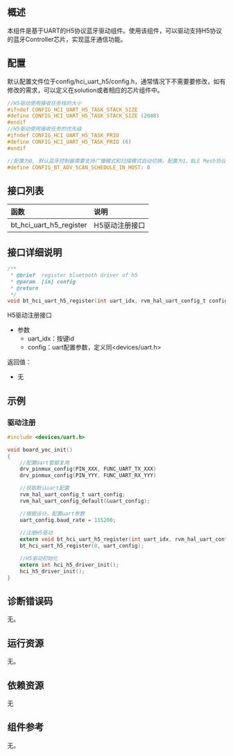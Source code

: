 ## 概述

本组件是基于UART的H5协议蓝牙驱动组件。使用该组件，可以驱动支持H5协议的蓝牙Controller芯片，实现蓝牙通信功能。

## 配置

默认配置文件位于config/hci_uart_h5/config.h，通常情况下不需要要修改，如有修改的需求，可以定义在solution或者相应的芯片组件中。

```c
//H5驱动使用接收任务栈的大小
#ifndef CONFIG_HCI_UART_H5_TASK_STACK_SIZE
#define CONFIG_HCI_UART_H5_TASK_STACK_SIZE (2048)
#endif
//H5驱动使用接收任务的优先级
#ifndef CONFIG_HCI_UART_H5_TASK_PRIO
#define CONFIG_HCI_UART_H5_TASK_PRIO (6)
#endif

//配置为0, 默认蓝牙控制器需要支持广播模式和扫描模式自动切换。配置为1，BLE Mesh协议栈会完成切换动作，但效率会很低，不建议配置。
#define CONFIG_BT_ADV_SCAN_SCHEDULE_IN_HOST: 0

```

## 接口列表

| 函数                    | 说明           |
| :---------------------- | :------------- |
| bt_hci_uart_h5_register | H5驱动注册接口 |

## 接口详细说明

```C
/**
 * @brief  register bluetooth driver of h5 
 * @param  [in] config
 * @return  
 */
void bt_hci_uart_h5_register(int uart_idx, rvm_hal_uart_config_t config);
```

H5驱动注册接口

- 参数
  - uart_idx：按键id
  - config：uart配置参数，定义同<devices/uart.h>

返回值：

- 无

## 示例

### 驱动注册

```c
#include <devices/uart.h>

void board_yoc_init()
{
    //配置Uart管脚复用
    drv_pinmux_config(PIN_XXX, FUNC_UART_TX_XXX)
    drv_pinmux_config(PIN_YYY, FUNC_UART_RX_YYY)

    //获取默认uart配置
    rvm_hal_uart_config_t uart_config;
    rvm_hal_uart_config_default(&uart_config);

    //根据设计，配置uart参数
    uart_config.baud_rate = 115200;
    
    //注册H5驱动
    extern void bt_hci_uart_h5_register(int uart_idx, rvm_hal_uart_config_t config);
    bt_hci_uart_h5_register(0, uart_config);

    //H5驱动初始化
    extern int hci_h5_driver_init();
    hci_h5_driver_init();
}
```

## 诊断错误码

无。

## 运行资源

无。

## 依赖资源

无

## 组件参考

无。
